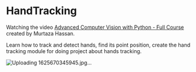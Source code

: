 # HandTracking

Watching the video [Advanced Computer Vision with Python - Full Course](https://www.youtube.com/watch?v=01sAkU_NvOY) created by Murtaza Hassan.

Learn how to track and detect hands, find its point position, create the hand tracking module for doing project about hands tracking.

![Uploading 1625670345945.jpg…]()
